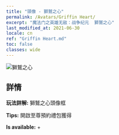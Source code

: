 ```yaml
---
title: "頭像 - 獅鷲之心"
permalink: /Avatars/Griffin Heart/
excerpt: "魔法门之英雄无敌：战争纪元  獅鷲之心"
last_modified_at: 2021-06-30
locale: cn
ref: "Griffin Heart.md"
toc: false
classes: wide
---
```

 ![獅鷲之心](/images/a/avatarFrame_6.png)

## 詳情

 **玩法詳解:** 獅鷲之心頭像框 

 **Tips:** 開啟至尊預約禮包獲得 

 **Is available:**  + 

